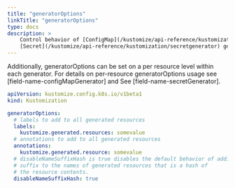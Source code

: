 ```yaml
---
title: "generatorOptions"
linkTitle: "generatorOptions"
type: docs
description: >
    Control behavior of [ConfigMap](/kustomize/api-reference/kustomization/configmapgenerator) and
    [Secret](/kustomize/api-reference/kustomization/secretgenerator) generators.
---
```




Additionally, generatorOptions can be set on a per resource level within each
generator. For details on per-resource generatorOptions usage see
[field-name-configMapGenerator] and See [field-name-secretGenerator].

```yaml
apiVersion: kustomize.config.k8s.io/v1beta1
kind: Kustomization

generatorOptions:
  # labels to add to all generated resources
  labels:
    kustomize.generated.resources: somevalue
  # annotations to add to all generated resources
  annotations:
    kustomize.generated.resource: somevalue
  # disableNameSuffixHash is true disables the default behavior of adding a
  # suffix to the names of generated resources that is a hash of
  # the resource contents.
  disableNameSuffixHash: true
```
